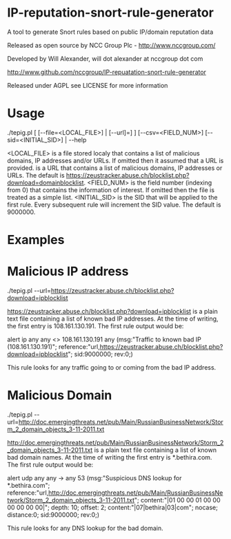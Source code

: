 IP-reputation-snort-rule-generator
==================================

A tool to generate Snort rules based on public IP/domain reputation data

Released as open source by NCC Group Plc - http://www.nccgroup.com/

Developed by Will Alexander, will dot alexander at nccgroup dot com

http://www.github.com/nccgroup/IP-repuatation-snort-rule-generator

Released under AGPL see LICENSE for more information

Usage
=====

./tepig.pl [ [--file=<LOCAL_FILE>] | [--url]=<URL>] ] [--csv=<FIELD_NUM>] [--sid=<INITIAL_SID>] | --help

<LOCAL_FILE> is a file stored localy that contains a list of malicious domains, IP addresses and/or URLs. If omitted then it assumed that a URL is provided.
<URL> is a URL that contains a list of malicious domains, IP addresses or URLs. The default is https://zeustracker.abuse.ch/blocklist.php?download=domainblocklist.
<FIELD_NUM> is the field number (indexing from 0) that contains the information of interest. If omitted then the file is treated as a simple list.
<INITIAL_SID> is the SID that will be applied to the first rule. Every subsequent rule will increment the SID value. The default is 9000000.

Examples
========

Malicious IP address
====================

./tepig.pl --url=https://zeustracker.abuse.ch/blocklist.php?download=ipblocklist

https://zeustracker.abuse.ch/blocklist.php?download=ipblocklist is a plain text file containing a list of known bad IP addresses. At the time of writing, the first entry is 108.161.130.191. The first rule output would be:

alert ip any any <> 108.161.130.191 any (msg:"Traffic to known bad IP (108.161.130.191)"; reference:"url,https://zeustracker.abuse.ch/blocklist.php?download=ipblocklist"; sid:9000000; rev:0;)

This rule looks for any traffic going to or coming from the bad IP address.

Malicious Domain
================

./tepig.pl --url=http://doc.emergingthreats.net/pub/Main/RussianBusinessNetwork/Storm_2_domain_objects_3-11-2011.txt

http://doc.emergingthreats.net/pub/Main/RussianBusinessNetwork/Storm_2_domain_objects_3-11-2011.txt is a plain text file containing a list of known bad domain names. At the time of writing the first entry is *.bethira.com. The first rule output would be:

alert udp any any -> any 53 (msg:"Suspicious DNS lookup for *.bethira.com"; reference:"url,http://doc.emergingthreats.net/pub/Main/RussianBusinessNetwork/Storm_2_domain_objects_3-11-2011.txt"; content:\"|01 00 00 01 00 00 00 00 00 00|\"; depth: 10; offset: 2; content:"|07|bethira|03|com"; nocase; distance:0; sid:9000000; rev:0;)

This rule looks for any DNS lookup for the bad domain.
